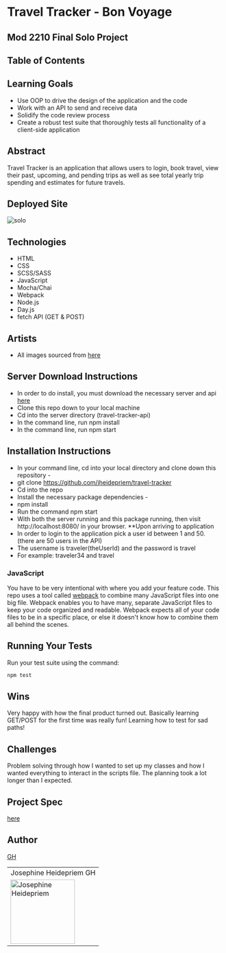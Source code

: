 # Travel Tracker - Bon Voyage

## Mod 2210 Final Solo Project

## Table of Contents

## Learning Goals

- Use OOP to drive the design of the application and the code
- Work with an API to send and receive data
- Solidify the code review process
- Create a robust test suite that thoroughly tests all functionality of a client-side application

## Abstract

Travel Tracker is an application that allows users to login, book travel, view their past, upcoming, and pending trips as well as see total yearly trip spending and estimates for future travels. 

## Deployed Site 

![solo](https://user-images.githubusercontent.com/108428451/212980871-f226a767-014a-4df5-8f05-99f57e9fe966.gif)

## Technologies
- HTML
- CSS
- SCSS/SASS
- JavaScript
- Mocha/Chai
- Webpack
- Node.js
- Day.js
- fetch API (GET & POST)

## Artists

- All images sourced from [here](https://stock.adobe.com/)

## Server Download Instructions

- In order to do install, you must download the necessary server and api [here](https://github.com/turingschool-examples/travel-tracker-api)
- Clone this repo down to your local machine
- Cd into the server directory (travel-tracker-api)
- In the command line, run npm install
- In the command line, run npm start

## Installation Instructions

- In your command line, cd into your local directory and clone down this repository -
- git clone https://github.com/jheidepriem/travel-tracker
- Cd into the repo
- Install the necessary package dependencies -
- npm install
- Run the command npm start
- With both the server running and this package running, then visit http://localhost:8080/ in your browser. **Upon       arriving to application
- In order to login to the application pick a user id between 1 and 50. (there are 50 users in the API)
- The username is traveler(theUserId) and the password is travel
- For example: traveler34 and travel

### JavaScript

You have to be very intentional with where you add your feature code. This repo uses a tool called [webpack](https://webpack.js.org/) to combine many JavaScript files into one big file. Webpack enables you to have many, separate JavaScript files to keep your code organized and readable. Webpack expects all of your code files to be in a specific place, or else it doesn't know how to combine them all behind the scenes.

## Running Your Tests

Run your test suite using the command:

```bash
npm test
```
## Wins
Very happy with how the final product turned out.
Basically learning GET/POST for the first time was really fun!
Learning how to test for sad paths! 

## Challenges

Problem solving through how I wanted to set up my classes and how I wanted everything to interact in the scripts file. The planning took a lot longer than I expected. 

## Project Spec

[here](https://frontend.turing.edu/projects/travel-tracker.html)

## Author 

[GH](https://github.com/jheidepriem/travel-tracker)

<table>
    <tr>
        <td> Josephine Heidepriem <a https://github.com/jheidepriem">GH</td>
    </tr>
<td><img src="https://avatars.githubusercontent.com/u/108428451?v=4" alt="Josephine Heidepriem"
 width="150" height="auto" /></td>
</table>
  


